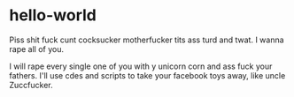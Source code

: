 # hello-world
Piss shit fuck cunt cocksucker motherfucker tits ass turd and twat. 
I wanna rape all of you.

I will rape every single one of you with y unicorn corn and ass fuck your fathers. 
I'll use cdes and scripts to take your facebook toys away, like uncle Zuccfucker. 
